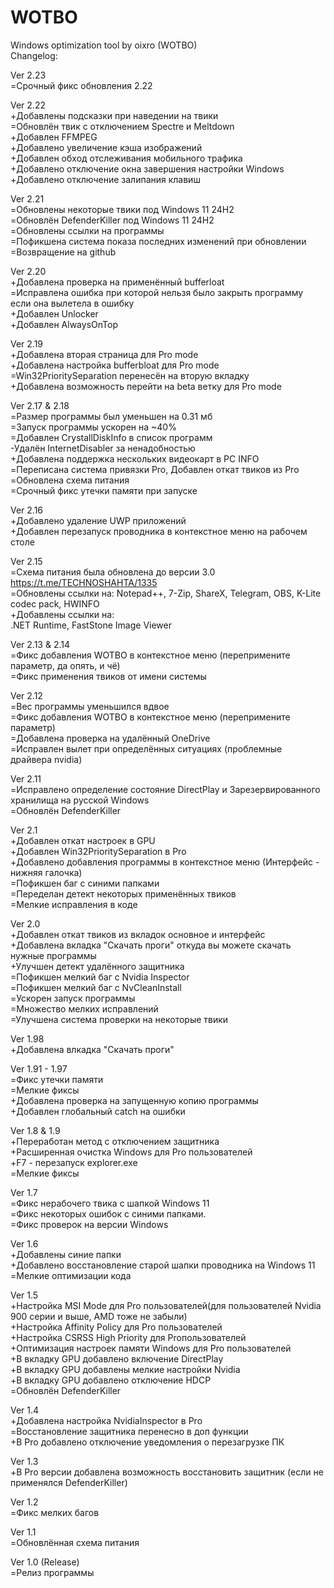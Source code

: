 # WOTBO
Windows optimization tool by oixro (WOTBO)  
Changelog:  

Ver 2.23  
=Срочный фикс обновления 2.22    

Ver 2.22  
+Добавлены подсказки при наведении на твики  
=Обновлён твик с отключением Spectre и Meltdown  
+Добавлен FFMPEG  
+Добавлено увеличение кэша изображений  
+Добавлен обход отслеживания мобильного трафика  
+Добавлено отключение окна завершения настройки Windows  
+Добавлено отключение залипания клавиш  


Ver 2.21  
=Обновлены некоторые твики под Windows 11 24H2  
=Обновлён DefenderKiller под Windows 11 24H2  
=Обновлены ссылки на программы  
=Пофикшена система показа последних изменений при обновлении  
=Возвращение на github  

Ver 2.20  
+Добавлена проверка на применённый bufferloat  
=Исправлена ошибка при которой нельзя было закрыть программу если она вылетела в ошибку  
+Добавлен Unlocker  
+Добавлен AlwaysOnTop  

Ver 2.19  
+Добавлена вторая страница для Pro mode  
+Добавлена настройка bufferbloat для Pro mode  
=Win32PrioritySeparation перенесён на вторую вкладку  
+Добавлена возможность перейти на beta ветку для Pro mode  

Ver 2.17 & 2.18      
=Размер программы был уменьшен на 0.31 мб    
=Запуск программы ускорен на ~40%  
=Добавлен CrystallDiskInfo в список программ  
-Удалён InternetDisabler за ненадобностью  
+Добавлена поддержка нескольких видеокарт в PC INFO  
=Переписана система привязки Pro,  Добавлен откат твиков из Pro  
=Обновлена схема питания  
=Срочный фикс утечки памяти при запуске  

Ver 2.16  
+Добавлено удаление UWP приложений  
+Добавлен перезапуск проводника в контекстное меню на рабочем столе  

Ver 2.15  
=Схема питания была обновлена до версии 3.0  
https://t.me/TECHNOSHAHTA/1335  
=Обновлены ссылки на:
Notepad++, 7-Zip, ShareX, Telegram, OBS, K-Lite codec pack, HWINFO  
+Добавлены ссылки на:  
.NET Runtime,  FastStone Image Viewer  

Ver 2.13 & 2.14  
=Фикс добавления WOTBO в контекстное меню (перепримените параметр, да опять, и чё)  
=Фикс применения твиков от имени системы  

Ver 2.12  
=Вес программы уменьшился вдвое  
=Фикс добавления WOTBO в контекстное меню (перепримените параметр)  
=Добавлена проверка на удалённый OneDrive  
=Исправлен вылет при определённых ситуациях (проблемные драйвера nvidia)  

Ver 2.11  
=Исправлено определение состояние DirectPlay и Зарезервированного хранилища на русской Windows  
=Обновлён DefenderKiller  

Ver 2.1  
+Добавлен откат настроек в GPU  
+Добавлен Win32PrioritySeparation в Pro  
+Добавлено добавления программы в контекстное меню (Интерфейс - нижняя галочка)  
=Пофикшен баг с синими папками  
=Переделан детект некоторых применённых твиков  
=Мелкие исправления в коде  

Ver 2.0  
+Добавлен откат твиков из вкладок основное и интерфейс  
+Добавлена вкладка "Скачать проги" откуда вы можете скачать нужные программы  
+Улучшен детект удалённого защитника  
=Пофикшен мелкий баг с Nvidia Inspector  
=Пофикшен мелкий баг с NvCleanInstall  
=Ускорен запуск программы  
=Множество мелких исправлений  
=Улучшена система проверки на некоторые твики  

Ver 1.98  
+Добавлена влкадка "Скачать проги"

Ver 1.91 - 1.97    
=Фикс утечки памяти  
=Мелкие фиксы  
+Добавлена проверка на запущенную копию программы  
+Добавлен глобальный catch на ошибки  

Ver 1.8 & 1.9  
+Переработан метод с отключением защитника  
+Расширенная очистка Windows для Pro пользователей  
+F7 - перезапуск explorer.exe  
=Мелкие фиксы  

Ver 1.7  
=Фикс нерабочего твика с шапкой Windows 11  
=Фикс некоторых ошибок с синими папками.  
=Фикс проверок на версии Windows

Ver 1.6  
+Добавлены синие папки  
+Добавлено восстановление старой шапки проводника на Windows 11  
=Мелкие оптимизации кода  

Ver 1.5  
+Настройка MSI Mode для Pro пользователей(для пользователей Nvidia 900 серии и выше, AMD тоже не забыли)  
+Настройка Affinity Policy для Pro пользователей  
+Настройка CSRSS High Priority для Proпользователей  
+Оптимизация настроек памяти Windows для Pro пользователей  
+В вкладку GPU добавлено включение DirectPlay  
+В вкладку GPU добавлены мелкие настройки Nvidia  
+В вкладку GPU добавлено отключение HDCP  
=Обновлён DefenderKiller

Ver 1.4  
+Добавлена настройка NvidiaInspector в Pro  
=Восстановление защитника перенесно в доп функции  
+В Pro добавлено отключение уведомления о перезагрузке ПК  

Ver 1.3  
+В Pro версии добавлена возможность восстановить защитник (если не применялся DefenderKiller)  

Ver 1.2  
=Фикс мелких багов  

Ver 1.1  
=Обновлённая схема питания  

Ver 1.0 (Release)  
=Релиз программы  


